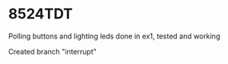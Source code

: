 # 8524TDT

Polling buttons and lighting leds done in ex1, tested and working

Created branch "interrupt"

